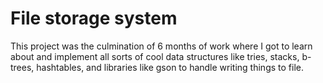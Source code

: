 # File storage system
This project was the culmination of 6 months of work where I got to learn about and implement all sorts of cool data structures like tries, stacks, b-trees, hashtables, and libraries like gson to handle writing things to file.
